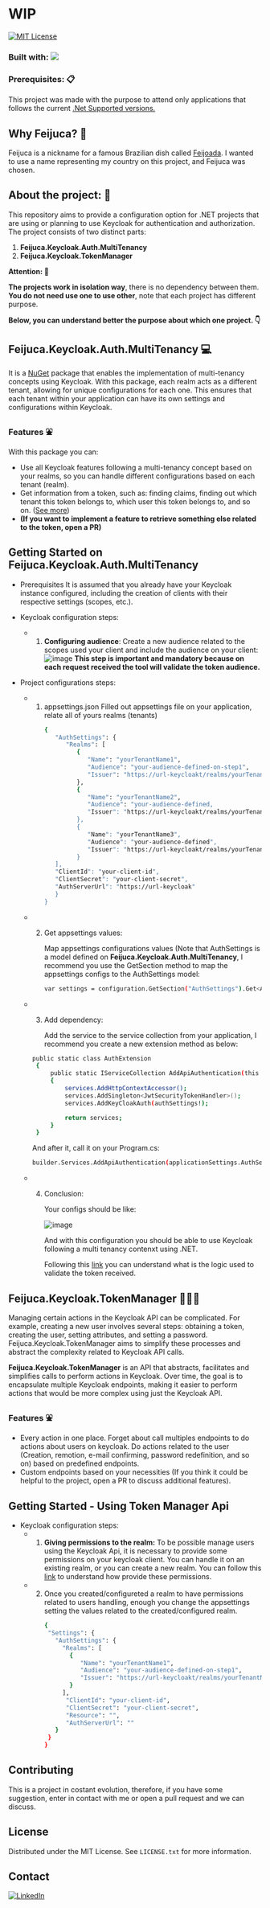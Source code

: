 # WIP

[![MIT License][license-shield]][license-url]

### Built with: <img src="https://img.shields.io/badge/dotnet8-blue" />

### Prerequisites: 📋
This project was made with the purpose to attend only applications that follows the current [.Net Supported versions.](https://dotnet.microsoft.com/en-us/download/dotnet) 

## Why Feijuca? 🫘
Feijuca is a nickname for a famous Brazilian dish called [Feijoada](https://theculturetrip.com/south-america/brazil/articles/a-brief-introduction-to-feijoada-brazils-national-dish). I wanted to use a name representing my country on this project, and Feijuca was chosen.

## **About the project: 🧾**
This repository aims to provide a configuration option for .NET projects that are using or planning to use Keycloak for authentication and authorization. The project consists of two distinct parts:
1. **Feijuca.Keycloak.Auth.MultiTenancy**
2. **Feijuca.Keycloak.TokenManager**


**Attention: 🫵**

 **The projects work in isolation way**, there is no dependency between them. **You do not need use one to use other**, note that each project has different purpose. 
 
 **Below, you can understand better the purpose about which one project. 👇**
 
## Feijuca.Keycloak.Auth.MultiTenancy 💻
It is a [NuGet](https://www.nuget.org/packages/Feijuca.Keycloak.MultiTenancy) package that enables the implementation of multi-tenancy concepts using Keycloak. With this package, each realm acts as a different tenant, allowing for unique configurations for each one. This ensures that each tenant within your application can have its own settings and configurations within Keycloak.

### Features ⛲
With this package you can:

 - Use all Keycloak features following a multi-tenancy concept based on your realms, so you can handle different configurations based on each tenant (realm).
 - Get information from a token, such as: finding claims, finding out which tenant this token belongs to, which user this token belongs to, and so on.
   ([See more](src/Feijuca.Keycloak.Auth.MultiTenancy/Feijuca.Keycloak.MultiTenancy/Services/AuthService.cs))
 - **(If you want to implement a feature to retrieve something else related to the token, open a PR)**

## Getting Started on Feijuca.Keycloak.Auth.MultiTenancy

- Prerequisites
     It is assumed that you already have your Keycloak instance configured, including the creation of clients with their respective settings (scopes, etc.).
  
- Keycloak configuration steps:        
   - 1. **Configuring audience**:
        Create a new audience related to the scopes used your client and include the audience on your client:
        ![image](https://github.com/fmattioli/Feijuca.Keycloak.AuthServices/assets/27566574/6b7b437e-fa29-4776-b29f-4dba8e6d1f21)
        **This step is important and mandatory because on each request received the tool will validate the token audience.**

- Project configurations steps:
   - 1. appsettings.json
        Filled out appsettings file on your application, relate all of yours realms (tenants)
           ```sh
           {
              "AuthSettings": {
                 "Realms": [
                    {
                       "Name": "yourTenantName1",
                       "Audience": "your-audience-defined-on-step1",
                       "Issuer": "https://url-keycloakt/realms/yourTenantName1"
                    },
                    {
                       "Name": "yourTenantName2",
                       "Audience": "your-audience-defined,
                       "Issuer": "https://url-keycloakt/realms/yourTenantName2"
                    },
                    {
                       "Name": "yourTenantName3",
                       "Audience": "your-audience-defined",
                       "Issuer": "https://url-keycloakt/realms/yourTenantName3"
                    }
              ],
              "ClientId": "your-client-id",
              "ClientSecret": "your-client-secret",
              "AuthServerUrl": "https://url-keycloak"
              }
           }
           ```

  - 2. Get appsettings values:
       
          Map appsettings configurations values (Note that AuthSettings is a model defined on **Feijuca.Keycloak.Auth.MultiTenancy**, I recommend you use the GetSection method to map the appsettings configs to the AuthSettings model:
  

       ```sh
       var settings = configuration.GetSection("AuthSettings").Get<AuthSettings>();
       ```
   - 3. Add dependency:
        
          Add the service to the service collection from your application, I recommend you create a new extension method as below:
      ```sh   
      public static class AuthExtension
       {
           public static IServiceCollection AddApiAuthentication(this IServiceCollection services, AuthSettings authSettings)
           {
               services.AddHttpContextAccessor();
               services.AddSingleton<JwtSecurityTokenHandler>();
               services.AddKeyCloakAuth(authSettings!);
   
               return services;
           }
       }  
      ```
      And after it, call it on your Program.cs:
      ```sh   
      builder.Services.AddApiAuthentication(applicationSettings.AuthSettings);      
      ```
  - 4. Conclusion:
       
        Your configs should be like:
       
        ![image](https://github.com/user-attachments/assets/d26958e1-d842-4c31-a306-7a8968d1cb66)
   
        And with this configuration you should be able to use Keycloak following a multi tenancy contenxt using .NET.
       
        Following this [link](https://github.com/fmattioli/Feijuca.Keycloak.AuthServices/blob/main/src/Feijuca.Keycloak.Auth.MultiTenancy/Feijuca.Keycloak.MultiTenancy/Extensions/AuthExtensions.cs) you can understand what is the logic used to validate the token received.
  
## Feijuca.Keycloak.TokenManager 👨🏽‍💻
Managing certain actions in the Keycloak API can be complicated. For example, creating a new user involves several steps: obtaining a token, creating the user, setting attributes, and setting a password. Feijuca.Keycloak.TokenManager aims to simplify these processes and abstract the complexity related to Keycloak API calls.

**Feijuca.Keycloak.TokenManager** is an API that abstracts, facilitates and simplifies calls to perform actions in Keycloak.
Over time, the goal is to encapsulate multiple Keycloak endpoints, making it easier to perform actions that would be more complex using just the Keycloak API.

### Features ⛲
- Every action in one place. Forget about call multiples endpoints to do actions about users on keycloak. Do actions related to the user (Creation, remotion, e-mail confirming, password redefinition, and so on) based on predefined endpoints.
- Custom endpoints based on your necessities (If you think it could be helpful to the project, open a PR to discuss additional features).

 
## Getting Started - Using Token Manager Api
- Keycloak configuration steps:
     - 1. **Giving permissions to the realm:**
        To be possible manage users using the Keycloak Api, it is necessary to provide some permissions on your keycloak client.  You can handle it on an existing realm, or you can create a new realm. 
        You can follow this [link](https://steve-mu.medium.com/create-new-user-in-keycloak-with-admin-restful-api-e6e868b836b4) to understand how provide these permissions.

     - 2. Once you created/configureted a realm to have permissions related to users handling, enough you change the appsettings setting the values related to the created/configured realm.
           ```sh
           {
            "Settings": {
              "AuthSettings": {
                "Realms": [
                  {
                     "Name": "yourTenantName1",
                     "Audience": "your-audience-defined-on-step1",
                     "Issuer": "https://url-keycloakt/realms/yourTenantName1"
                  }
                ],
                 "ClientId": "your-client-id",
                 "ClientSecret": "your-client-secret",                
                 "Resource": "",
                 "AuthServerUrl": ""
              }
            }
          }
           ```
   
## Contributing
This is a project in costant evolution, therefore, if you have some suggestion, enter in contact with me or open a pull request and we can discuss.

## License
Distributed under the MIT License. See `LICENSE.txt` for more information.

## Contact
[![LinkedIn][linkedin-shield]][linkedin-url]

[issues-shield]: https://img.shields.io/github/issues/othneildrew/Best-README-Template.svg?style=for-the-badge
[issues-url]: https://github.com/othneildrew/Best-README-Template/issues
[license-shield]: https://img.shields.io/github/license/othneildrew/Best-README-Template.svg?style=for-the-badge
[license-url]: https://github.com/othneildrew/Best-README-Template/blob/master/LICENSE.txt
[linkedin-shield]: https://img.shields.io/badge/-LinkedIn-black.svg?style=for-the-badge&logo=linkedin&colorB=555
[linkedin-url]: https://www.linkedin.com/in/felipemattioli/
[product-screenshot]: images/screenshot.png
